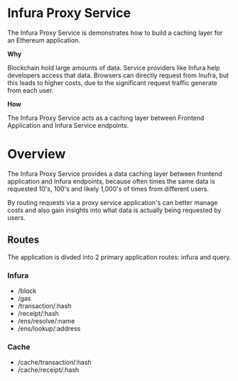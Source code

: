# Infura Proxy Service

The Infura Proxy Service is demonstrates how to build a caching layer for an Ethereum application.

**Why**

Blockchain hold large amounts of data. Service providers like Infura help developers access that data. Browsers can directly request from Inufra, but this leads to higher costs, due to the significant request traffic generate from each user.

**How**

The Infura Proxy Service acts as a caching layer between Frontend Application and Infura Service endpoints.

# Overview

The Infura Proxy Service provides a data caching layer between frontend application and Infura endpoints, because often times the same data is requested 10's, 100's and likely 1,000's of times from different users.

By routing requests via a proxy service application's can better manage costs and also gain insights into what data is actually being requested by users.

## Routes

The application is divded into 2 primary application routes: infura and query.

### Infura

- /block
- /gas
- /transaction/:hash
- /receipt/:hash
- /ens/resolve/:name
- /ens/lookup/:address

### Cache

- /cache/transaction/:hash
- /cache/receipt/:hash
